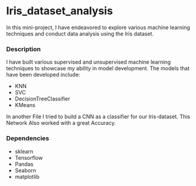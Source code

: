 # Iris_dataset_analysis
In this mini-project, I have endeavored to explore various machine learning techniques and conduct data analysis using the Iris dataset.

### Description 
I have built various supervised and unsupervised machine learning techniques to showcase my ability in model development.
The models that have been developed include:

* KNN
* SVC 
* DecisionTreeClassifier
* KMeans

In another File I tried to build a CNN as a classifier for our Iris-dataset. This Network Also worked with a great Accuracy.


### Dependencies

* sklearn
* Tensorflow
* Pandas
* Seaborn
* matplotlib

</br>
